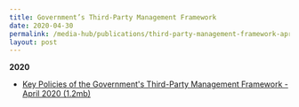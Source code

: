 ```yaml
---
title: Government’s Third-Party Management Framework
date: 2020-04-30
permalink: /media-hub/publications/third-party-management-framework-apr2020
layout: post
---
```


**2020**
* [Key Policies of the Government's Third-Party Management Framework - April 2020 (1.2mb)](/files/publications/key-policies-third-party-framework.pdf)